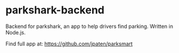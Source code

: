 # parkshark-backend

Backend for parkshark, an app to help drivers find parking. Written in Node.js.

Find full app at: https://github.com/jpaten/parksmart
